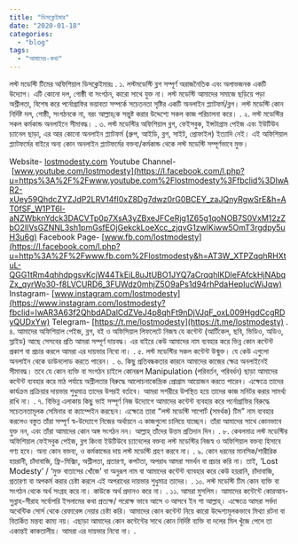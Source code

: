 ```yaml
---
title: "ডিসক্লেইমার"
date: "2020-01-18"
categories: 
  - "blog"
tags: 
  - "আমাদের-কথা"
---
```


লস্ট মডেস্টি টিমের অফিশিয়াল ডিসক্লেইমারঃ . ১. লস্টমডেস্টি ব্লগ সম্পূর্ণ অরাজনৈতিক এবং অলাভজনক একটি উদ্যোগ। এটি কোনো দল, গোষ্ঠী বা সংগঠন, কারো সাথে যুক্ত না। লস্ট মডেস্টি আমাদের সমাজে ছড়িয়ে পড়া অশ্লীলতা, বিশেষ করে পর্নোগ্রাফির ভয়াবতা সম্পর্কে সচেতনতা সৃষ্টির একটি অনলাইন প্ল্যাটফর্ম/ব্লগ। লস্ট মডেস্টি কোন নির্দিষ্ট দল, গোষ্ঠী, সংগঠনকে না, বরং আল্লাহ্‌কে সন্তুষ্ট করার উদ্দেশ্যে সকল কাজ পরিচালনা করে। . ২. লস্ট মডেস্টির সকল কর্মকান্ড অনলাইনে সীমাবদ্ধ। . ৩. লস্ট মডেস্টির অফিশিয়াল ব্লগ, ফেইসবুক, ইন্সটাগ্রাম পেইজ এবং ইউটিউব চ্যানেল ছাড়া, এর আর কোনো অনলাইন প্ল্যাটফর্ম (গ্রুপ, আইডি, ব্লগ, সাইট, প্রোফাইল) ইত্যাদি নেই। এই অফিশিয়াল প্ল্যাটফর্মের বাইরে অন্য কোন অনলাইন প্ল্যাটফর্মের বক্তব্য/কর্মকান্ড থেকে লস্ট মডেস্টি সম্পূর্ণভাবে মুক্ত।

Website- [lostmodesty.com](https://cms.lostmodesty.com/?fbclid=IwAR38fbYZu_a-OYUH4htOyHzLs4kMx3ikgSNy23wwaphC382JYEmxPXeE63U) Youtube Channel- [www.youtube.com/lostmodesty](https://l.facebook.com/l.php?u=https%3A%2F%2Fwww.youtube.com%2Flostmodesty%3Ffbclid%3DIwAR2-xUey59QhdcZYZJdP2LRV14fl0xZ8Dg7dwz0rG0BCEY_zaJQnyRgwSrE&h=AT0fSF_W1PT6l-aNZWbknYdck3DACVTp0p7XsA3yZBxeJFCeRjg1Z65g1qoNOB7S0VxM12zZbO2IlVsGZNNL3sh1pmGsfEOjGekckLoeXcc_zjqvG1zwlKiww5OmT3rgdpy5uH3u6g) Facebook Page- [www.fb.com/lostmodesty](https://l.facebook.com/l.php?u=http%3A%2F%2Fwww.fb.com%2Flostmodesty&h=AT3W_XTPZqqhRHXtuL-QGG1tRm4qhhdpgsvKcjW44TkEiL8uJtUBO1JYQ7aCrqqhlKDleFAfckHjNAbqZx_qyrWo30-f8LVCURD6_3FUWdz0mhjZ5O9aPs1d94rhPdaHepIucWiJqw) Instagram- [www.instagram.com/lostmodesty](https://www.instagram.com/lostmodesty?fbclid=IwAR3A63f2QhbdADalCdZVeJ4p8qhFt9nDjVJqF_oxL009HgdCcgRDyQUDxYw) Telegram- [https://t.me/lostmodesty](https://t.me/lostmodesty) . ৪. আমাদের অফিশিয়াল পেইজ, ব্লগ, বই ও অফিসিয়াল লিফলেটে নিজস্ব যে কন্টেন্ট (আর্টিকেল, ছবি, ভিডিও, অডিও, স্লাইড) আছে সেসবের প্রতি আমরা সম্পূর্ণ দায়বদ্ধ। এর বাইরে কেউ আমাদের নাম ব্যবহার করে ভিন্ন কোন কন্টেন্ট প্রকাশ বা প্রচার করলে আমরা এর দায়ভার নিবো না। . ৫. লস্ট মডেস্টির সকল কন্টেন্ট উন্মুক্ত। যে কেউ এগুলো অনলাইন থেকে ডাউনলোড করতে পারেন। . ৬. কিছু প্রতিবন্ধকতার কারনে আমাদের কাজের ক্ষেত্র অনলাইনেই সীমাবদ্ধ। তবে যে কোন ব্যক্তি বা সংগঠন চাইলে কোনরূপ Manipulation (পরিবর্তন, পরিবর্ধন) ছাড়া আমাদের কন্টেন্ট ব্যবহার করে মাঠ পর্যায়ে অশ্লীলতার বিরুদ্ধে আলোচনাকেন্দ্রিক প্রোগ্রাম আয়োজন করতে পারেন। এক্ষেত্রে তাদের কার্যক্রম প্রক্রিয়ার দায়ভার শুধুমাত্র তাদের উপরই বর্তাবে। আমরা সশরীরে উপস্থিত হয়ে তাদের কাজ মনিটর করার সামর্থ্য রাখি না। . ৭. বিভিন্ন এলাকায় কিছু ভাই সম্পূর্ণ নিজ উদ্যোগে আমাদের কন্টেন্ট ব্যবহার করে পর্নোগ্রাফির বিরুদ্ধে সচেতনতামূলক সেমিনার বা ক্যাম্পেইন করছেন। এক্ষেত্রে তারা “লস্ট মডেস্টি সাপোর্ট (সমর্থক) টিম” নাম ব্যবহার করলেও বস্তুত তাঁরা সম্পূর্ণ স্ব-উদ্যোগে নিজের অর্থায়নে এ কাজগুলো চালিয়ে যাচ্ছেন। তাঁরা আমাদের সাথে কোনভাবে যুক্ত নন, এবং তাঁরা আমাদের কোন অঙ্গ সংগঠন নন। আল্লাহ্‌ তাঁদের উত্তম প্রতিদান দিন। . ৮. কেবলমাত্র লস্ট মডেস্টির অফিশিয়াল ফেইসবুক পেইজ, ব্লগ কিংবা ইউটিউবে চ্যানেলের বক্তব্য লস্ট মডেস্টির নিজস্ব ও অফিশিয়াল বক্তব্য হিসাবে গণ্য হবে। অন্য কোন বক্তব্য, ও কর্মকান্ডের দায় লস্ট মডেস্টি গ্রহণ করবে না। . ৯. কোন ধরনের মানসিক/শারীরিক হয়রানী, চাঁদাবাজি, ফ্রি-মিক্সিং, অশ্লীলতা, প্রতারণা, কপটতা, অপরাধ আমরা সমর্থন বা প্রচার করি না। তাই, ‘Lost Modesty’ / ‘মুক্ত বাতাসের খোঁজে’ বা অনুরূপ নাম বা আমাদের কন্টেন্ট ব্যাবহার করে কেউ হয়রানি, চাঁদাবাজি, প্রতারণা বা অপকর্ম করার চেষ্টা করলে এই অপরাধের দায়ভার শুধুমাত্র তাদের। . ১০. লস্ট মডেস্টি টিম কোন ব্যক্তি বা সংগঠন থেকে অর্থ সংগ্রহ করে না। কাউকে অর্থ প্রদানও করে না। . ১১. আমরা মুসলিম। আমাদের কন্টেন্টে কোরআন-সুন্নাহ-সীরাহ সর্বোপরি ইসলামের কথা প্রত্যক্ষ/ পরোক্ষ ভাবে আসে ও আসবে ইন শা আল্লাহ্‌। এক্ষেত্রে আমরা সর্বদা অথেন্টিক সোর্স থেকে রেফারেন্স নেয়ার চেষ্টা করি। আমাদের কোন কন্টেন্ট নিয়ে কারো উদ্দেশ্যমূলকভাবে মিথ্যা রটনা বা বিতর্কিত মন্তব্য কাম্য নয়। এছাড়া আমাদের কোন কন্টেন্টের সাথে কোন নির্দিষ্ট ব্যক্তি বা দলের মিল খুঁজে পেলে তা একান্তই কাকতালীয়। আমরা এর দায়ভার নিবো না। .
